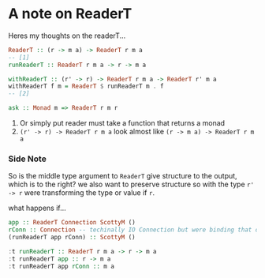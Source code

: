 # A note on ReaderT

Heres my thoughts on the readerT...

```haskell
ReaderT :: (r -> m a) -> ReaderT r m a
-- [1]
runReaderT :: ReaderT r m a -> r -> m a

withReaderT :: (r' -> r) -> ReaderT r m a -> ReaderT r' m a
withReaderT f m = ReaderT $ runReaderT m . f
-- [2]

ask :: Monad m => ReaderT r m r
```

1. Or simply put reader must take a function that returns a monad
2. `(r' -> r) -> ReaderT r m a` look almost like `(r -> m a) -> ReaderT r m a`

### Side Note
So is the middle type argument to `ReaderT` give structure to the output, which is to the right?
we also want to preserve structure so with the type `r' -> r` were transforming the type or value if `r`.

what happens if...

```haskell
app :: ReaderT Connection ScottyM ()
rConn :: Connection -- techinally IO Connection but were binding that out for simple sake.
(runReaderT app rConn) :: ScottyM ()
```

```haskell
:t runReaderT :: ReaderT r m a -> r -> m a
:t runReaderT app :: r -> m a
:t runReaderT app rConn :: m a
```